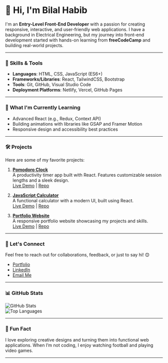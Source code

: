 # 👋 Hi, I'm Bilal Habib  

I'm an **Entry-Level Front-End Developer** with a passion for creating responsive, interactive, and user-friendly web applications. I have a background in Electrical Engineering, but my journey into front-end development started with hands-on learning from **freeCodeCamp** and building real-world projects.

---

### 🚀 **Skills & Tools**
- **Languages**: HTML, CSS, JavaScript (ES6+)
- **Frameworks/Libraries**: React, TailwindCSS, Bootstrap
- **Tools**: Git, GitHub, Visual Studio Code
- **Deployment Platforms**: Netlify, Vercel, GitHub Pages

---

### 🌱 **What I'm Currently Learning**
- Advanced React (e.g., Redux, Context API)
- Building animations with libraries like GSAP and Framer Motion
- Responsive design and accessibility best practices

---

### 🛠️ **Projects**
Here are some of my favorite projects:

1. **[Pomodoro Clock](#)**  
   A productivity timer app built with React. Features customizable session lengths and a sleek design.  
   [Live Demo](#) | [Repo](#)

2. **[JavaScript Calculator](#)**  
   A functional calculator with a modern UI, built using React.  
   [Live Demo](#) | [Repo](#)

3. **[Portfolio Website](#)**  
   A responsive portfolio website showcasing my projects and skills.  
   [Live Demo](#) | [Repo](#)

---

### 💬 **Let's Connect**
Feel free to reach out for collaborations, feedback, or just to say hi! 😊  
- [Portfolio](#)  
- [LinkedIn](#https://www.linkedin.com/in/bilalhabib020/)  
- [Email Me](mailto:bilalhabib020@gmail.com)

---

### 📊 **GitHub Stats**
![GitHub Stats](https://github-readme-stats.vercel.app/api?username=your-github-username&show_icons=true&theme=radical)  
![Top Languages](https://github-readme-stats.vercel.app/api/top-langs/?username=your-github-username&layout=compact&theme=radical)

---

### 🌟 Fun Fact
I love exploring creative designs and turning them into functional web applications. When I’m not coding, I enjoy watching football and playing video games.

---

